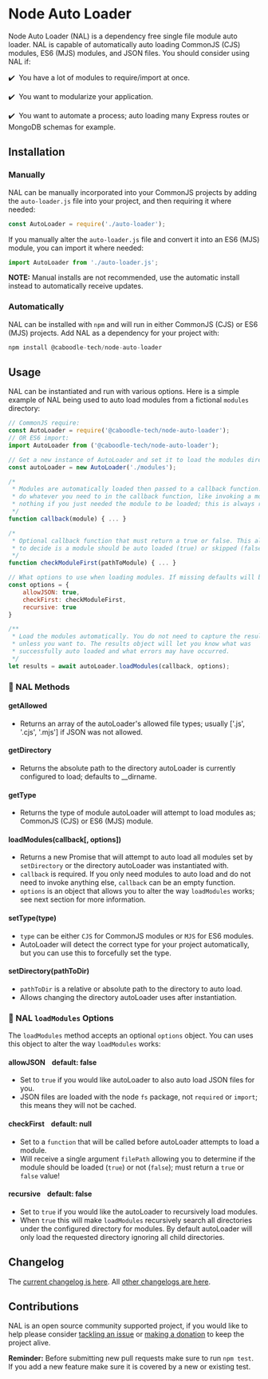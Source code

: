 # Node Auto Loader
Node Auto Loader (NAL) is a dependency free single file module auto loader. NAL is capable of automatically auto loading CommonJS (CJS) modules, ES6 (MJS) modules, and JSON files. You should consider using NAL if:

:heavy_check_mark:&nbsp; You have a lot of modules to require/import at once.

:heavy_check_mark:&nbsp; You want to modularize your application.

:heavy_check_mark:&nbsp; You want to automate a process; auto loading many Express routes or MongoDB schemas for example.

## Installation

### Manually
NAL can be manually incorporated into your CommonJS projects by adding the `auto-loader.js` file into your project, and then requiring it where needed:

```javascript
const AutoLoader = require('./auto-loader');
```

If you manually alter the `auto-loader.js` file and convert it into an ES6 (MJS) module, you can import it where needed:

```javascript
import AutoLoader from './auto-loader.js';
```

**NOTE:** Manual installs are not recommended, use the automatic install instead to automatically receive updates.

### Automatically
NAL can be installed with `npm` and will run in either CommonJS (CJS) or ES6 (MJS) projects. Add NAL as a dependency for your project with:

```javascript
npm install @caboodle-tech/node-auto-loader
```

## Usage
NAL can be instantiated and run with various options. Here is a simple example of NAL being used to auto load modules from a fictional `modules` directory:

```javascript
// CommonJS require:
const AutoLoader = require('@caboodle-tech/node-auto-loader');
// OR ES6 import:
import AutoLoader from ('@caboodle-tech/node-auto-loader');

// Get a new instance of AutoLoader and set it to load the modules directory.
const autoLoader = new AutoLoader('./modules');

/*
 * Modules are automatically loaded then passed to a callback function. You can
 * do whatever you need to in the callback function, like invoking a module, or
 * nothing if you just needed the module to be loaded; this is always required!
 */
function callback(module) { ... }

/*
 * Optional callback function that must return a true or false. This allows you
 * to decide is a module should be auto loaded (true) or skipped (false).
 */
function checkModuleFirst(pathToModule) { ... }

// What options to use when loading modules. If missing defaults will be used.
const options = {
    allowJSON: true,
    checkFirst: checkModuleFirst,
    recursive: true
}

/**
 * Load the modules automatically. You do not need to capture the results
 * unless you want to. The results object will let you know what was
 * successfully auto loaded and what errors may have occurred.
 */
let results = await autoLoader.loadModules(callback, options);
```

### :bookmark: NAL Methods

#### **getAllowed**

- Returns an array of the autoLoader's allowed file types; usually ['.js', '.cjs', '.mjs'] if JSON was not allowed.

#### **getDirectory**

- Returns the absolute path to the directory autoLoader is currently configured to load; defaults to __dirname.

#### **getType**

- Returns the type of module autoLoader will attempt to load modules as; CommonJS (CJS) or ES6 (MJS) module.

#### **loadModules(callback[, options])**

- Returns a new Promise that will attempt to auto load all modules set by `setDirectory` or the directory autoLoader was instantiated with.
- `callback` is required. If you only need modules to auto load and do not need to invoke anything else, `callback` can be an empty function.
- `options` is an object that allows you to alter the way `loadModules` works; see next section for more information.

#### **setType(type)**

- `type` can be either `CJS` for CommonJS modules or `MJS` for ES6 modules.
- AutoLoader will detect the correct type for your project automatically, but you can use this to forcefully set the type.

#### **setDirectory(pathToDir)**

- `pathToDir` is a relative or absolute path to the directory to auto load.
- Allows changing the directory autoLoader uses after instantiation.

### :bookmark: NAL `loadModules` Options
The `loadModules` method accepts an optional `options` object. You can uses this object to alter the way `loadModules` works:

#### **allowJSON** &nbsp;&nbsp;&nbsp;default: false

- Set to `true` if you would like autoLoader to also auto load JSON files for you.
- JSON files are loaded with the node `fs` package, not `required` or `import`; this means they will not be cached.

#### **checkFirst** &nbsp;&nbsp;&nbsp;default: null

- Set to a `function` that will be called before autoLoader attempts to load a module.
- Will receive a single argument `filePath` allowing you to determine if the module should be loaded (`true`) or not (`false`); must return a `true` or `false` value!

#### **recursive** &nbsp;&nbsp;&nbsp;default: false

- Set to `true` if you would like the autoLoader to recursively load modules.
- When `true` this will make `loadModules` recursively search all directories under the configured directory for modules. By default autoLoader will only load the requested directory ignoring all child directories.

## Changelog

The [current changelog is here](./changelogs/v1.md). All [other changelogs are here](./changelogs).

## Contributions

NAL is an open source community supported project, if you would like to help please consider <a href="https://github.com/caboodle-tech/node-auto-loader/issues" target="_blank">tackling an issue</a> or <a href="https://ko-fi.com/caboodletech" target="_blank">making a donation</a> to keep the project alive.

**Reminder:** Before submitting new pull requests make sure to run `npm test`. If you add a new feature make sure it is covered by a new or existing test.
